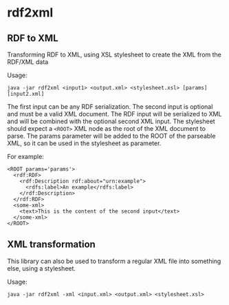 # rdf2xml

## RDF to XML
Transforming RDF to XML, using XSL stylesheet to create the XML from the RDF/XML data

Usage:

```
java -jar rdf2xml <input1> <output.xml> <stylesheet.xsl> [params] [input2.xml]
```

The first input can be any RDF serialization. The second input is optional and must be a valid XML document. The RDF input will be serialized to XML and will be combined with the optional second XML input. The stylesheet should expect a `<ROOT>` XML node as the root of the XML document to parse. The params parameter will be added to the ROOT of the parseable XML, so it can be used in the stylesheet as parameter.

For example:

```
<ROOT params='params'>
  <rdf:RDF>
    <rdf:Description rdf:about="urn:example">
      <rdfs:label>An example</rdfs:label>
    </rdf:Description>
  </rdf:RDF>
  <some-xml>
    <text>This is the content of the second input</text>
  </some-xml>
</ROOT>
```

## XML transformation
This library can also be used to transform a regular XML file into something else, using a stylesheet.

Usage:

```
java -jar rdf2xml -xml <input.xml> <output.xml> <stylesheet.xsl>
```
